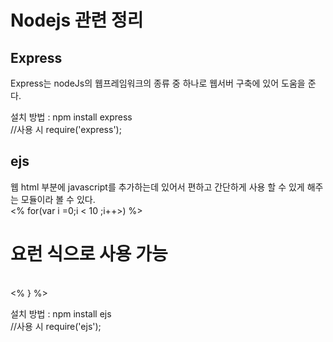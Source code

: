 # Nodejs 관련 정리


## Express  
  
  Express는 nodeJs의 웹프레임워크의 종류 중 하나로 웹서버 구축에 있어 도움을 준다.

  설치 방법 : npm install express  
  //사용 시 require('express');   

## ejs 

  웹 html 부분에 javascript를 추가하는데 있어서 편하고 간단하게 사용 할 수 있게 해주는 모듈이라 볼 수 있다.  
  <% for(var i =0;i < 10 ;i++>) %>  
    <h1> 요런 식으로 사용 가능 </h1>  
  <% } %>  

  설치 방법 : npm install ejs  
  //사용 시 require('ejs'); 